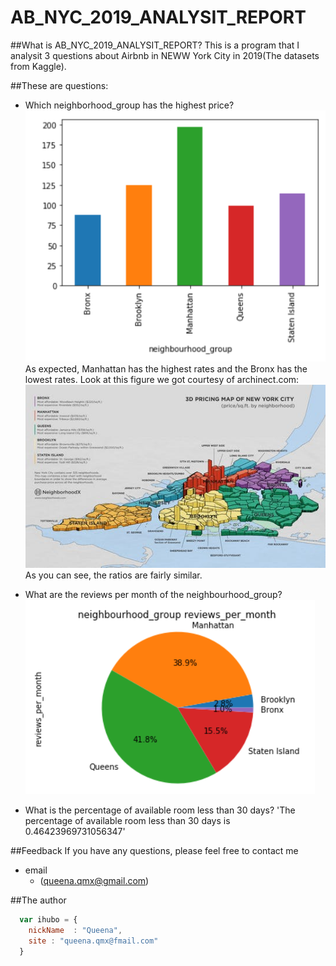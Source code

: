 # AB_NYC_2019_ANALYSIT_REPORT
##What is AB_NYC_2019_ANALYSIT_REPORT?
This is a program that I analysit 3 questions about Airbnb in NEWW York City in 2019(The datasets from Kaggle).

##These are questions:

*  Which neighborhood_group has the highest price?
![alt text](https://github.com/QueenaXie/AB_NYC_2019_ANALYSIT_REPORT/blob/master/Q1.PNG)
As expected, Manhattan has the highest rates and the Bronx has the lowest rates. 
Look at this figure we got courtesy of archinect.com:
![alt text](https://github.com/QueenaXie/AB_NYC_2019_ANALYSIT_REPORT/blob/master/Q3.jpg)
As you can see, the ratios are fairly similar.

*  What are the reviews per month of the neighbourhood_group?
![alt text](https://github.com/QueenaXie/AB_NYC_2019_ANALYSIT_REPORT/blob/master/Q2.PNG)
*  What is the percentage of available room less than 30 days?
'The percentage of available room less than 30 days is 0.46423969731056347'

##Feedback
If you have any questions, please feel free to contact me
* email
    * (queena.qmx@gmail.com)

##The author

```javascript
  var ihubo = {
    nickName  : "Queena",
    site : "queena.qmx@fmail.com"
  }
```
